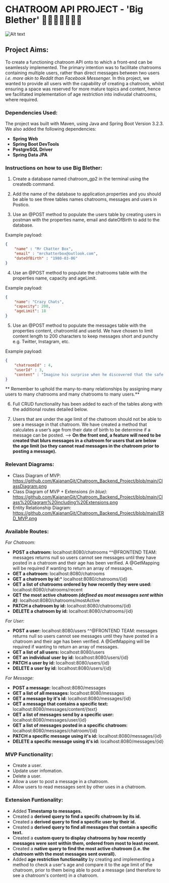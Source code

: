 # CHATROOM API PROJECT - 'Big Blether' 👩🏽‍💻💬👨🏾‍💻

![Alt text](https://p1.hiclipart.com/preview/796/688/961/background-meeting-discussion-group-conversation-internet-forum-communication-text-orange-line-png-clipart.jpg "Big Blether Logo")

## Project Aims:
To create a functioning chatroom API onto to which a front-end can be seamlessly implemented. The primary intention was to facilitate chatrooms containing multiple users, rather than direct messages between two users *i.e. more akin to Reddit than Facebook Messenger.* In this project, we wanted to provide all users with the capability of creating a chatroom, whilst ensuring a space was reserved for more mature topics and content, hence we facilitated implementation of age restriction into indivudal chatrooms, where required. 

### Dependencies Used:
The project was built with Maven, using Java and Spring Boot Version 3.2.3. 
We also added the following dependencies:
- **Spring Web**
- **Spring Boot DevTools**
- **PostgreSQL Driver**
- **Spring Data JPA**


### Instructions on how to use Big Blether:
1) Create a database named chatroom_gp2 in the terminal using the createdb command.

2) Add the name of the database to application.properties and you should be able to see three tables names chatrooms, messages and users in Postico.

3) Use an @POST method to populate the users table by creating users in postman with the properties name, email and dateOfBirth to add to the database.

Example payload:
```JSON
{
    "name" : "Mr Chatter Box",
    "email" : "mrchatterbox@outlook.com",
    "dateOfBirth" : "1980-03-06"
}
```

4) Use an @POST method to populate the chatrooms table with the properties name, capacity and ageLimit.

Example payload:
``` JSON
{
    "name": "Crazy Chats",
    "capacity": 200,
    "ageLimit": 18
}
```

5) Use an @POST method to populate the messages table with the properties content, chatroomId and userId. We have chosen to limit content length to 200 characters to keep messages short and punchy   e.g. Twitter, Instagram, etc.

Example payload:
``` JSON
{
    "chatroomId" : 4,
    "userId" : 3,
    "content" : "Imagine his surprise when he discovered that the safe was full of pudding."
}
```

** Remember to uphold the many-to-many relationships by assigning many users to many chatrooms and many chatrooms to many users.**

6) Full CRUD functionality has been added to each of the tables along with the additional routes detailed below.

7)  Users that are under the age limit of the chatroom should not be able to see a message in that chatroom. We have created a method that calculates a user’s age from their date of birth to be determine if a message can be posted.
    --> **On the front end, a feature will need to be created that blurs messages in a chatroom for users that are below the age limit (so they cannot read messages in the chatroom prior to posting a message).**


### Relevant Diagrams:
- Class Diagram of MVP: https://github.com/KajananGit/Chatroom_Backend_Project/blob/main/ClassDiagram.png
- Class Diagram of MVP + Extensions *(in blue)*: https://github.com/KajananGit/Chatroom_Backend_Project/blob/main/Class%20Diagram%20including%20Extensions.png
- Entity Relationship Diagram: https://github.com/KajananGit/Chatroom_Backend_Project/blob/main/ERD_MVP.png

### Available Routes:
*For Chatroom:*
- **POST a chatroom:** localhost:8080/chatrooms ^^@FRONTEND TEAM: messages returns null so users cannot see messages until they have posted in a chatroom and their age has been verified. A @GetMapping will be required if wanting to return an array of messages.
- **GET a chatroom:** localhost:8080/chatrooms
- **GET a chatroom by id:*** localhost:8080/chatrooms/{id}
- **GET a list of chatrooms ordered by how recently they were used:** localhost:8080/chatrooms/recent
- **GET the most active chatroom *(defined as most messages sent within it)***: localhost:8080/chatrooms/mostActive
- **PATCH a chatroom by id:** localhost:8080/chatrooms/{id}
- **DELETE a chatroom by id:** localhost:8080/chatrooms/{id}

*For User:*
- **POST a user:** localhost:8080/users ^^@FRONTEND TEAM: messages returns null so users cannot see messages until they have posted in a chatroom and their age has been verified. A @GetMapping will be required if wanting to return an array of messages.
- **GET a list of all users:** localhost:8080/users
- **GET an individual user by id:** localhost:8080/users/{id}
- **PATCH a user by id:** localhost:8080/users/{id}
- **DELETE a user by id:** localhost:8080/users/{id}

*For Message:*
- **POST a message:** localhost:8080/messages
- **GET a list of all messages:** localhost:8080/messages
- **GET a message by it's id:** localhost:8080/messages/{id}
- **GET a message that contains a specific text:** localhost:8080/messages/content/{text}
- **GET a list of messages send by a specific user:** localhost:8080/messages/user/{id}
- **GET a list of messages posted in a specific chatroom:** localhost:8080/messages/chatroom/{id}
- **PATCH a specific message using it's id:** localhost:8080/messages/{id}
- **DELETE a specific message using it's id:** localhost:8080/messages/{id}


### MVP Functionality:
- Create a user. 
- Update user infomation. 
- Delete a user. 
- Allow a user to post a message in a chatroom.
- Allow users to read messages sent by other uses in a chatroom. 

### Extension Funtionality:
- Added **Timestamp to messages.**
- Created a **derived query to find a specifc chatroom by its id.**
- Created a **derived query to find a specific user by their id.**
- Created a **derived query to find all messages that contain a specific text.**
- Created a **custom query to display chatrooms by how recently messages were sent within them, ordered from most to least recent.**
- Created a **native query to find the most active chatroom (i.e. the chatroom with the most messages sent overall).**
- Added **age restriction functionality** by creating and implementing a method to check a user's age and compare it to the age limit of the chatroom, prior to them being able to post a message (and therefore to see a chatroom's content) in a chatroom.